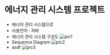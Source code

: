 # 에너지 관리 시스템 프로젝트
- 에너지 관리 시스템으로
- 사용언어 : 자바
- 에너지 관리 시스템 구성도
![pic1](https://user-images.githubusercontent.com/51287886/114362750-a46ca680-9bb2-11eb-8039-1cc9569b9985.png)
- Sequence Diagram
![pic2](https://user-images.githubusercontent.com/51287886/114362740-a33b7980-9bb2-11eb-90d2-aa27b84f47d5.png)
- asdf
![pic3](https://user-images.githubusercontent.com/51287886/114362748-a46ca680-9bb2-11eb-931e-8c355c6ba66a.png)
